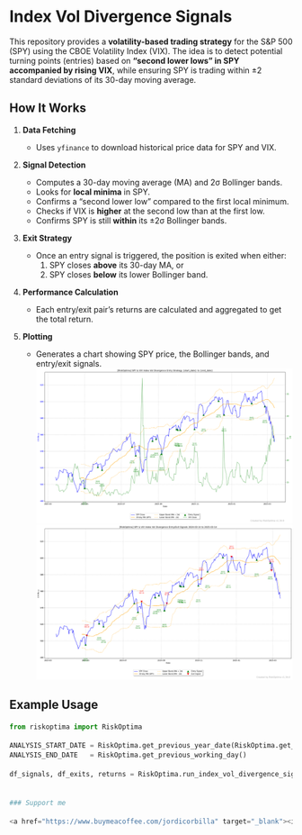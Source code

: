 # Index Vol Divergence Signals

This repository provides a **volatility-based trading strategy** for the S&P 500 (SPY) using the CBOE Volatility Index (VIX). The idea is to detect potential turning points (entries) based on **“second lower lows” in SPY accompanied by rising VIX**, while ensuring SPY is trading within ±2 standard deviations of its 30-day moving average.

## How It Works

1. **Data Fetching**  
   - Uses `yfinance` to download historical price data for SPY and VIX.

2. **Signal Detection**  
   - Computes a 30-day moving average (MA) and 2σ Bollinger bands.  
   - Looks for **local minima** in SPY.  
   - Confirms a “second lower low” compared to the first local minimum.  
   - Checks if VIX is **higher** at the second low than at the first low.  
   - Confirms SPY is still **within** its ±2σ Bollinger bands.

3. **Exit Strategy**  
   - Once an entry signal is triggered, the position is exited when either:
     1. SPY closes **above** its 30-day MA, or  
     2. SPY closes **below** its lower Bollinger band.

4. **Performance Calculation**  
   - Each entry/exit pair’s returns are calculated and aggregated to get the total return.

5. **Plotting**  
   - Generates a chart showing SPY price, the Bollinger bands, and entry/exit signals.  
![](https://github.com/JordiCorbilla/index-vol-divergence-signals/raw/main/riskoptima_index_vol_divergence_signals_entry_20250316_200414.png)
![](https://github.com/JordiCorbilla/index-vol-divergence-signals/raw/main/riskoptima_index_vol_divergence_signals_entry_exit_20250316_200415.png)

## Example Usage

```python
from riskoptima import RiskOptima

ANALYSIS_START_DATE = RiskOptima.get_previous_year_date(RiskOptima.get_previous_working_day(), 1)
ANALYSIS_END_DATE   = RiskOptima.get_previous_working_day()

df_signals, df_exits, returns = RiskOptima.run_index_vol_divergence_signals(start_date=ANALYSIS_START_DATE, 
                                                                            end_date=ANALYSIS_END_DATE)

### Support me

<a href="https://www.buymeacoffee.com/jordicorbilla" target="_blank"><img src="https://cdn.buymeacoffee.com/buttons/default-orange.png" alt="Buy Me A Coffee" height="41" width="174"></a>

